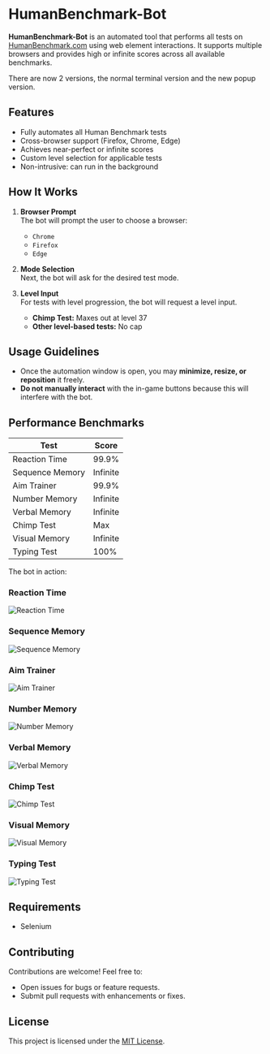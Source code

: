 # HumanBenchmark-Bot

**HumanBenchmark-Bot** is an automated tool that performs all tests on [HumanBenchmark.com](https://humanbenchmark.com) using web element interactions. It supports multiple browsers and provides high or infinite scores across all available benchmarks.

There are now 2 versions, the normal terminal version and the new popup version.
## Features

- Fully automates all Human Benchmark tests  
- Cross-browser support (Firefox, Chrome, Edge)  
- Achieves near-perfect or infinite scores  
- Custom level selection for applicable tests  
- Non-intrusive: can run in the background

## How It Works

1. **Browser Prompt**  
   The bot will prompt the user to choose a browser:  
   - `Chrome`  
   - `Firefox`  
   - `Edge`  
   
2. **Mode Selection**  
   Next, the bot will ask for the desired test mode.

3. **Level Input**  
   For tests with level progression, the bot will request a level input.  
   - **Chimp Test:** Maxes out at level 37  
   - **Other level-based tests:** No cap

## Usage Guidelines

- Once the automation window is open, you may **minimize, resize, or reposition** it freely.  
- **Do not manually interact** with the in-game buttons because this will interfere with the bot.

## Performance Benchmarks

| Test              | Score        |
|-------------------|--------------|
| Reaction Time     | 99.9%        |
| Sequence Memory   | Infinite     |
| Aim Trainer       | 99.9%        |
| Number Memory     | Infinite     |
| Verbal Memory     | Infinite     |
| Chimp Test        | Max          |
| Visual Memory     | Infinite     |
| Typing Test       | 100%         |


The bot in action:

### Reaction Time
![Reaction Time](video/Reactiontime.gif)

### Sequence Memory
![Sequence Memory](video/Sequencememory.gif)

### Aim Trainer
![Aim Trainer](video/Aimtrainer.gif)

### Number Memory
![Number Memory](video/Numbermemory.gif)

### Verbal Memory
![Verbal Memory](video/Verbalmemory.gif)

### Chimp Test
![Chimp Test](video/Chimptest.gif)

### Visual Memory
![Visual Memory](video/Visualmemory.gif)

### Typing Test
![Typing Test](video/Typingtest.gif)

## Requirements

- Selenium

## Contributing

Contributions are welcome! Feel free to:

- Open issues for bugs or feature requests.
- Submit pull requests with enhancements or fixes.

## License

This project is licensed under the [MIT License](LICENSE).

